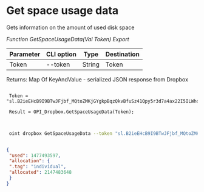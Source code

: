 ﻿---
sidebar_position: 5
---

# Get space usage data
 Gets information on the amount of used disk space


*Function GetSpaceUsageData(Val Token) Export*

 | Parameter | CLI option | Type | Destination |
 |-|-|-|-|
 | Token | --token | String | Token |

 
 Returns: Map Of KeyAndValue - serialized JSON response from Dropbox

```bsl title="Code example"
	
 Token = "sl.B2ieEHcB9I9BTwJFjbf_MQtoZMKjGYgkpBqzQkvBfuSz41Qpy5r3d7a4ax22I5ILWhd9KLbN5L...";
 
 Result = OPI_Dropbox.GetSpaceUsageData(Token);
	
```

```sh title="CLI command example"
 
 oint dropbox GetSpaceUsageData --token "sl.B2ieEHcB9I9BTwJFjbf_MQtoZMKjGYgkpBqzQkvBfuSz41Qpy5r3d7a4ax22I5ILWhd9KLbN5L..."

```


```json title="Result"

{
 "used": 1477493597,
 "allocation": {
 ".tag": "individual",
 "allocated": 2147483648
 }
}

```

